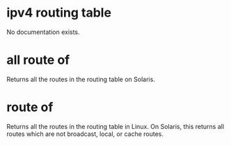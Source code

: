 # ipv4 routing table

No documentation exists.

# all route of <ipv4 routing table>

Returns all the routes in the routing table on Solaris.

# route of <ipv4 routing table>

Returns all the routes in the routing table in Linux. On Solaris, this returns all routes which are not broadcast, local, or cache routes.
